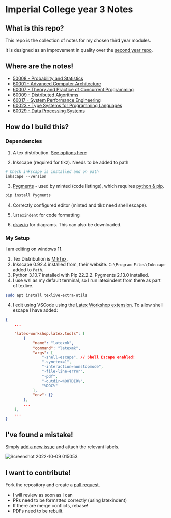 # Imperial College year 3 Notes
## What is this repo?

This repo is the collection of notes for my chosen third year modules. 

It is designed as an improvement in quality over the [second year repo](https://github.com/OliverKillane/Imperial-Computing-Year-2-Notes).

## Where are the notes!
- [50008 - Probability and Statistics](50008%20-%20Probability%20and%20Statistics)
- [60001 - Advanced Computer Architecture](60001%20-%20Advanced%20Computer%20Architecture)
- [60007 - Theory and Practice of Concurrent Programming](60007%20-%20Theory%20and%20Practice%20of%20Concurrent%20Programming)
- [60009 - Distributed Algorithms](60009%20-%20Distributed%20Algorithms)
- [60017 - System Performance Engineering](60017%20-%20System%20Performance%20Engineering)
- [60023 - Type Systems for Programming Languages](60023%20-%20Type%20Systems%20for%20Programming%20Languages)
- [60029 - Data Processing Systems](60029%20-%20Data%20Processing%20Systems)

## How do I build this?
### Dependencies
1. A tex distribution. [See options here](https://www.latex-project.org/get/)

2. Inkscape (required for tikz). Needs to be added to path
```powershell
# Check inkscape is installed and on path
inkscape --version
```

3. [Pygments](https://pygments.org/) - used by minted (code listings), which requires [python & pip](https://www.python.org/downloads/).
```powershell
pip install Pygments
```

4. Correctly configured editor (minted and tikz need shell escape).

5. `latexindent` for code formatting

6. [draw.io](https://app.diagrams.net/) for diagrams. This can also be downloaded.

### My Setup
I am editing on windows 11.
1. Tex Distribution is [MikTex](https://miktex.org/).
2. Inkscape 0.92.4 installed from, their website. `C:\Program Files\Inkscape` added to `Path`.
3. Python 3.10.7 installed with Pip 22.2.2. Pygments 2.13.0 installed.
5. I use wsl as my default terminal, so I run latexindent from there as part of texlive. 
```bash
sudo apt install texlive-extra-utils
```
4. I edit using VSCode using the [Latex Workshop extension](https://marketplace.visualstudio.com/items?itemName=James-Yu.latex-workshop). To allow shell escape I have added:
```json
{
    ...

    "latex-workshop.latex.tools": [
        {
            "name": "latexmk",
            "command": "latexmk",
            "args": [
                "-shell-escape", // Shell Escape enabled!
                "-synctex=1",
                "-interaction=nonstopmode",
                "-file-line-error",
                "-pdf",
                "-outdir=%OUTDIR%",
                "%DOC%"
            ],
            "env": {}
        },
        ...
    ],
    ...
}
```

## I've found a mistake!
Simply [add a new issue](https://github.com/OliverKillane/Imperial-Computing-Year-3-Notes/issues/new/choose) and attach the relevant labels.

![Screenshot 2022-10-09 015053](https://user-images.githubusercontent.com/44177991/194732526-54cca108-9fa7-4b0e-a4af-b0baad625af9.png)

## I want to contribute!
Fork the repository and create a [pull request](https://github.com/OliverKillane/Imperial-Computing-Year-3-Notes/pulls).
- I will review as soon as I can
- PRs need to be formatted correctly (using latexindent)
- If there are merge conflicts, rebase!
- PDFs need to be rebuilt.
